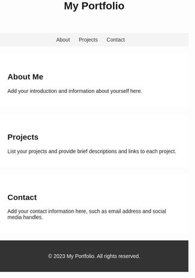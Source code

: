 <!DOCTYPE html>
<html>
<head>
  <title>Fal The Frog Lord</title>
  <style>
    body {
      font-family: Arial, sans-serif;
      margin: 0;
      padding: 0;
    }

    header {
      background-color: #333;
      color: #fff;
      padding: 20px;
      text-align: center;
    }

    h1 {
      margin: 0;
    }

    nav {
      background-color: #f4f4f4;
      padding: 10px;
    }

    nav ul {
      margin: 0;
      padding: 0;
      list-style: none;
      text-align: center;
    }

    nav ul li {
      display: inline-block;
      margin-right: 20px;
    }

    nav ul li a {
      color: #333;
      text-decoration: none;
    }

    section {
      max-width: 800px;
      margin: 20px auto;
      padding: 20px;
      background-color: #fff;
    }

    footer {
      background-color: #333;
      color: #fff;
      padding: 20px;
      text-align: center;
    }
  </style>
</head>
<body>
  <header>
    <h1>My Portfolio</h1>
  </header>

  <nav>
    <ul>
      <li><a href="#about">About</a></li>
      <li><a href="#projects">Projects</a></li>
      <li><a href="#contact">Contact</a></li>
    </ul>
  </nav>

  <section id="about">
    <h2>About Me</h2>
    <p>Add your introduction and information about yourself here.</p>
  </section>

  <section id="projects">
    <h2>Projects</h2>
    <p>List your projects and provide brief descriptions and links to each project.</p>
  </section>

  <section id="contact">
    <h2>Contact</h2>
    <p>Add your contact information here, such as email address and social media handles.</p>
  </section>

  <footer>
    <p>&copy; 2023 My Portfolio. All rights reserved.</p>
  </footer>
</body>
</html>
